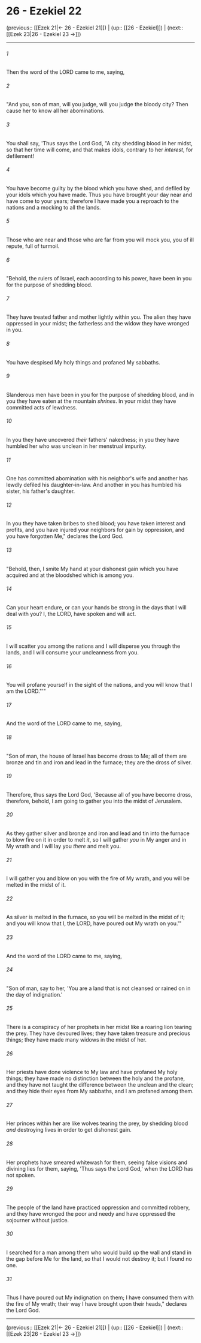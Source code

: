 # 26 - Ezekiel 22

(previous:: [[Ezek 21|← 26 - Ezekiel 21]]) | (up:: [[26 - Ezekiel]]) | (next:: [[Ezek 23|26 - Ezekiel 23 →]])

***


###### 1 
Then the word of the LORD came to me, saying, 

###### 2 
"And you, son of man, will you judge, will you judge the bloody city? Then cause her to know all her abominations. 

###### 3 
You shall say, 'Thus says the Lord God, "A city shedding blood in her midst, so that her time will come, and that makes idols, contrary to her _interest_, for defilement! 

###### 4 
You have become guilty by the blood which you have shed, and defiled by your idols which you have made. Thus you have brought your day near and have come to your years; therefore I have made you a reproach to the nations and a mocking to all the lands. 

###### 5 
Those who are near and those who are far from you will mock you, you of ill repute, full of turmoil. 

###### 6 
"Behold, the rulers of Israel, each according to his power, have been in you for the purpose of shedding blood. 

###### 7 
They have treated father and mother lightly within you. The alien they have oppressed in your midst; the fatherless and the widow they have wronged in you. 

###### 8 
You have despised My holy things and profaned My sabbaths. 

###### 9 
Slanderous men have been in you for the purpose of shedding blood, and in you they have eaten at the mountain _shrines_. In your midst they have committed acts of lewdness. 

###### 10 
In you they have uncovered _their_ fathers' nakedness; in you they have humbled her who was unclean in her menstrual impurity. 

###### 11 
One has committed abomination with his neighbor's wife and another has lewdly defiled his daughter-in-law. And another in you has humbled his sister, his father's daughter. 

###### 12 
In you they have taken bribes to shed blood; you have taken interest and profits, and you have injured your neighbors for gain by oppression, and you have forgotten Me," declares the Lord God. 

###### 13 
"Behold, then, I smite My hand at your dishonest gain which you have acquired and at the bloodshed which is among you. 

###### 14 
Can your heart endure, or can your hands be strong in the days that I will deal with you? I, the LORD, have spoken and will act. 

###### 15 
I will scatter you among the nations and I will disperse you through the lands, and I will consume your uncleanness from you. 

###### 16 
You will profane yourself in the sight of the nations, and you will know that I am the LORD."'" 

###### 17 
And the word of the LORD came to me, saying, 

###### 18 
"Son of man, the house of Israel has become dross to Me; all of them are bronze and tin and iron and lead in the furnace; they are the dross of silver. 

###### 19 
Therefore, thus says the Lord God, 'Because all of you have become dross, therefore, behold, I am going to gather you into the midst of Jerusalem. 

###### 20 
As they gather silver and bronze and iron and lead and tin into the furnace to blow fire on it in order to melt _it_, so I will gather _you_ in My anger and in My wrath and I will lay you _there_ and melt you. 

###### 21 
I will gather you and blow on you with the fire of My wrath, and you will be melted in the midst of it. 

###### 22 
As silver is melted in the furnace, so you will be melted in the midst of it; and you will know that I, the LORD, have poured out My wrath on you.'" 

###### 23 
And the word of the LORD came to me, saying, 

###### 24 
"Son of man, say to her, 'You are a land that is not cleansed or rained on in the day of indignation.' 

###### 25 
There is a conspiracy of her prophets in her midst like a roaring lion tearing the prey. They have devoured lives; they have taken treasure and precious things; they have made many widows in the midst of her. 

###### 26 
Her priests have done violence to My law and have profaned My holy things; they have made no distinction between the holy and the profane, and they have not taught the difference between the unclean and the clean; and they hide their eyes from My sabbaths, and I am profaned among them. 

###### 27 
Her princes within her are like wolves tearing the prey, by shedding blood _and_ destroying lives in order to get dishonest gain. 

###### 28 
Her prophets have smeared whitewash for them, seeing false visions and divining lies for them, saying, 'Thus says the Lord God,' when the LORD has not spoken. 

###### 29 
The people of the land have practiced oppression and committed robbery, and they have wronged the poor and needy and have oppressed the sojourner without justice. 

###### 30 
I searched for a man among them who would build up the wall and stand in the gap before Me for the land, so that I would not destroy it; but I found no one. 

###### 31 
Thus I have poured out My indignation on them; I have consumed them with the fire of My wrath; their way I have brought upon their heads," declares the Lord God.

***

(previous:: [[Ezek 21|← 26 - Ezekiel 21]]) | (up:: [[26 - Ezekiel]]) | (next:: [[Ezek 23|26 - Ezekiel 23 →]])
